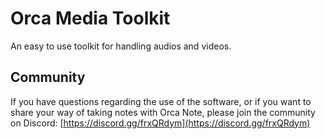 # Orca Media Toolkit

An easy to use toolkit for handling audios and videos.

## Community

If you have questions regarding the use of the software, or if you want to share your way of taking notes with Orca Note, please join the community on Discord: [https://discord.gg/frxQRdym](https://discord.gg/frxQRdym)
